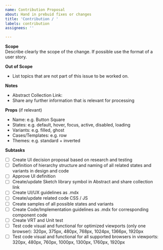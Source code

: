 ```yaml
---
name: Contribution Proposal
about: Hand in prebuid fixes or changes
title: 'Contribution / '
labels: contribution
assignees: ''

---
```


**Scope**  
Describe clearly the scope of the change. If possible use the format of a user story.

**Out of Scope**  
- List topics that are not part of this issue to be worked on.

**Notes**  
- Abstract Collection Link:
- Share any further information that is relevant for processing

**Props** (if relevant)  
- Name: e.g. Button Square
- States: e.g. default, hover, focus, active, disabled, loading
- Variants: e.g. filled, ghost
- Cases/Templates: e.g. row
- Themes: e.g. standard + inverted

**Subtasks**  
- [ ] Create UI decision proposal based on research and testing
- [ ] Definition of hierarchy structure and naming of all related states and variants in design and code
- [ ] Approve UI definition
- [ ] Create/update Sketch library symbol in Abstract and share collection link
- [ ] Create UI/UX guidelines as .mdx
- [ ] Create/update related code CSS / JS
- [ ] Create samples of all possible states and variants
- [ ] Create Code/Implementation guidelines as .mdx for corresponding component code
- [ ] Create VRT and Unit test
- [ ] Test code visual and functional for optimized viewports (only one browser): 320px, 375px, 480px, 768px, 1024px, 1366px, 1920px
- [ ] Test code visual and functional for all supported browsers in viewports: 320px, 480px, 760px, 1000px, 1300px, 1760px, 1920px
